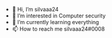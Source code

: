 - 👋 Hi, I’m silvaaa24
- 👀 I’m interested in Computer security
- 🌱 I’m currently learning everything
- 📫 How to reach me silvaaa24#0008



